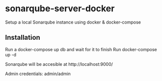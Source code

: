# sonarqube-server-docker
Setup a local Sonarqube instance using docker &amp; docker-compose

## Installation

Run a docker-compose up db and wait for it to finish
Run docker-compose up -d


Sonarqube will be accesible at http://localhost:9000/


Admin credentials: admin/admin

